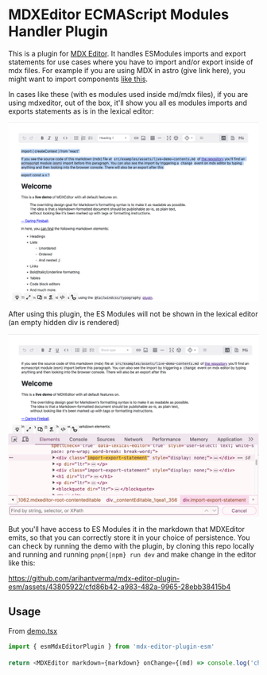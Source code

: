 # MDXEditor ECMAScript Modules Handler Plugin

This is a plugin for [MDX Editor](https://github.com/mdx-editor/editor). It handles ESModules imports and export statements for use cases where you have to import and/or export inside of mdx files. For example if you are using MDX in astro (give link here), you might want to import components [like this](https://docs.astro.build/en/guides/markdown-content/#assigning-custom-components-to-html-elements).

In cases like these (with es modules used inside md/mdx files), if you are using mdxeditor, out of the box, it'll show you all es modules imports and exports statements as is in the lexical editor:

![Screenshot of MDX Editor's Edited Site Demo Without ESM Plugin](./src/examples/assets/without-plugin.png)

After using this plugin, the ES Modules will not be shown in the lexical editor (an empty hidden div is rendered)

![Screenshot of MDX Editor's Edited Site Demo With ESM Plugin](./src/examples/assets/with-plugin.png)

But you'll have access to ES Modules it in the markdown that MDXEditor emits, so that you can correctly store it in your choice of persistence. You can check by running the demo with the plugin, by cloning this repo locally and running and running `pnpm{|npm} run dev` and make change in the editor like this:

https://github.com/arihantverma/mdx-editor-plugin-esm/assets/43805922/cfd86b42-a983-482a-9965-28ebb38415b4

## Usage

From [demo.tsx](./src/examples/demo.tsx)

```typescript
import { esmMdxEditorPlugin } from 'mdx-editor-plugin-esm'

return <MDXEditor markdown={markdown} onChange={(md) => console.log('change', { md })} plugins={[...ALL_PLUGINS, esmMdxEditorPlugin()]} />
```
